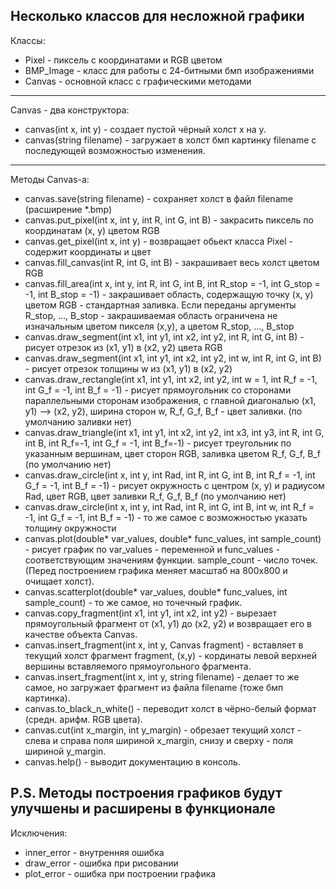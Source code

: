 Несколько классов для несложной графики
----------------------------------------------------------
Классы:  
 * Pixel - пиксель с координатами и RGB цветом
 * BMP_Image - класс для работы с 24-битными бмп изображениями
 * Canvas - основной класс с графическими методами
----------------------------------------------------------
Canvas - два конструктора:
  - canvas(int x, int y)  - создает пустой чёрный холст х на у.
  - canvas(string filename) - загружает в холст бмп картинку filename с последующей возможностью изменения.
----------------------------------------------------------
Методы Canvas-a:
  - canvas.save(string filename) - сохраняет холст в файл filename (расширение *.bmp)
  - canvas.put_pixel(int x, int y, int R, int G, int B) - закрасить пиксель по координатам (х, у) цветом RGB
  - canvas.get_pixel(int x, int y) - возвращает обьект класса Pixel - содержит координаты и цвет
  - canvas.fill_canvas(int R, int G, int B) - закрашивает весь холст цветом RGB
  - canvas.fill_area(int x, int y, int R, int G, int B, int R_stop = -1, int G_stop = -1, int B_stop = -1) - закрашивает область,
  содержащую точку (х, у) цветом RGB - стандартная заливка. Если переданы аргументы R_stop, ..., B_stop - закрашиваемая область 
  ограничена не изначальным цветом пикселя (х,у), а цветом R_stop, ..., B_stop
  - canvas.draw_segment(int x1, int y1, int x2, int y2, int R, int G, int B) - рисует отрезок из (x1, y1) в (x2, y2) цвета RGB 
  - canvas.draw_segment(int x1, int y1, int x2, int y2, int w, int R, int G, int B) - рисует отрезок толщины w из (x1, y1) в (x2, y2)
  - canvas.draw_rectangle(int x1, int y1, int x2, int y2, int w = 1, int R_f = -1, int G_f = -1, int B_f = -1) - рисует прямоугольник со сторонами
  параллельными сторонам изображения, с главной диагональю (x1, y1) --> (x2, y2), ширина сторон w, R_f, G_f, B_f - цвет заливки. (по умолчанию заливки нет)
  - canvas.draw_triangle(int x1, int y1, int x2, int y2, int x3, int y3, int R, int G, int B, int R_f=-1, int G_f = -1, int B_f=-1) - рисует треугольник
  по указанным вершинам, цвет сторон RGB, заливка цветом R_f, G_f, B_f (по умолчанию нет)
  - canvas.draw_circle(int x, int y, int Rad, int R, int G, int B, int R_f = -1, int G_f = -1, int B_f = -1) - рисует окружность
  с центром (х, у) и радиусом Rad, цвет RGB, цвет заливки R_f, G_f, B_f (по умолчанию нет)
  - canvas.draw_circle(int x, int y, int Rad, int R, int G, int B, int w, int R_f = -1, int G_f = -1, int B_f = -1) - то же самое
  с возможностью указать толщину окружности
  - canvas.plot(double* var_values, double* func_values, int sample_count) - рисует график по var_values - переменной и func_values - соответствующим
  значениям функции. sample_count - число точек. (Перед построением графика меняет масштаб на 800х800 и очищает холст).
  - canvas.scatterplot(double* var_values, double* func_values, int sample_count) - то же самое, но точечный график.
  - canvas.copy_fragment(int x1, int y1, int x2, int y2) - вырезает прямоугольный фрагмент от (x1, y1) до (x2, y2) и возвращает его в качестве
  объекта Canvas.
  - canvas.insert_fragment(int x, int y, Canvas fragment) - вставляет в текущий холст фрагмент fragment, (x,y) - кординаты левой верхней вершины вставляемого
  прямоугольного фрагмента.
  - canvas.insert_fragment(int x, int y, string filename) - делает то же самое, но загружает фрагмент из файла filename (тоже бмп картинка).
  - canvas.to_black_n_white() - переводит холст в чёрно-белый формат (средн. арифм. RGB цвета).
  - canvas.cut(int x_margin, int y_margin) - обрезает текущий холст - слева и справа поля шириной x_margin, снизу и сверху - поля шириной y_margin.
  - canvas.help() - выводит документацию в консоль.
  
  P.S. Методы построения графиков будут улучшены и расширены в функционале
----------------------------------------------------------
Исключения:
 - inner_error - внутренняя ошибка
 - draw_error - ошибка при рисовании
 - plot_error - ошибка при построении графика
